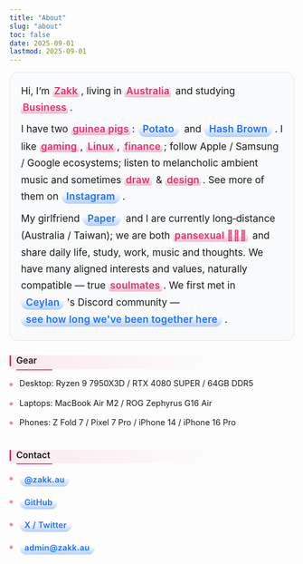 ```yaml
---
title: "About"
slug: "about"
toc: false
date: 2025-09-01
lastmod: 2025-09-01
---
```

<style>
/* ==== Copied full styling parity with zh-hant version (accent uses --hb-active) ==== */
:root {
  --about-accent: var(--hb-active,#e1306c);
  --about-bg-light:#fafafa;
  --about-bg-dark:#242528;
  --about-border-light:#e2e3e6;
  --about-border-dark:#3a3d42;
  --about-text-light:#222;
  --about-text-dark:#e9e9eb;
}
/* 基礎強調還原 */
.about-page strong{background:none!important;color:inherit!important;padding:0!important;margin:0!important;border-radius:0!important;font-weight:600;}
/* Hero 初始強調（之後再被覆蓋為漸層底線） */
.about-page .about-hero strong{
  background:rgba(225,48,108,.16)!important;color:var(--about-accent)!important;
  padding:.18rem .55rem .22rem!important;margin:.12rem .25rem .12rem 0!important;border-radius:999px!important;line-height:1.15;display:inline-block;letter-spacing:.3px;
}
body.dark .about-page .about-hero strong{background:rgba(225,48,108,.32)!important;color:#ff8fb7!important;}
.about-page .about-hero{
  background:#f9fafb!important;border:1px solid #e5e6e9!important;border-radius:14px!important;
  padding:1.05rem 1.2rem 1.15rem!important;font-size:1.08rem!important;line-height:1.7!important;margin:0 0 1.6rem!important;position:relative;
}
body.dark .about-page .about-hero{background:#1f2021!important;border:1px solid #34363a!important;}
.about-page .about-hero strong{
  background:linear-gradient(to top,rgba(225,48,108,.32),rgba(225,48,108,0) 65%)!important;
  color:var(--about-accent)!important;padding:0 .2rem!important;margin:0 .15rem 0 0!important;border-radius:4px!important;line-height:1.25;letter-spacing:.25px;
}
body.dark .about-page .about-hero strong{
  background:linear-gradient(to top,rgba(225,48,108,.45),rgba(225,48,108,0) 65%)!important;color:#ff8fb7!important;
}
.about-page .about-hero p{margin:.55rem 0!important;}
.about-page .about-hero p:first-child{margin-top:0!important;}
.about-page .about-hero p:last-child{margin-bottom:.2rem!important;}
/* Section headings */
.about-page h3{
  padding:0 0 .3rem .75rem!important;margin:1.9rem 0 .55rem!important;font-size:.98rem!important;font-weight:600;line-height:1.25;position:relative;
  background:linear-gradient(to right,rgba(225,48,108,.10),rgba(225,48,108,0) 72%)!important;border-radius:6px!important;
}
.about-page h3::before{
  content:"";position:absolute;left:0;top:0;bottom:.3rem;width:3px;background:var(--about-accent);border-radius:2px;
}
.about-page h3::after{
  content:"";position:absolute;left:.75rem;bottom:-2px;height:2px;width:64px;background:var(--about-accent);border-radius:2px;opacity:.82;
}
body.dark .about-page h3{background:linear-gradient(to right,rgba(225,48,108,.22),rgba(225,48,108,0) 72%)!important;}
.about-page .about-hero + h3{margin-top:1.35rem!important;}
/* Lists */
.about-page h3 + ul{list-style:none;margin:.35rem 0 .3rem!important;padding:0!important;}
.about-page h3 + ul li{position:relative;padding:.42rem 0 .42rem 1.1rem!important;font-size:.9rem;line-height:1.45;margin:0;}
.about-page h3 + ul li::before{
  content:"";position:absolute;left:0;top:.95rem;width:6px;height:6px;background:var(--about-accent);border-radius:50%;opacity:.55;
}
body.dark .about-page h3 + ul li::before{opacity:.75;}
/* Contact list (vertical) */
.about-page .about-contacts{list-style:none;margin:.35rem 0 .3rem!important;padding:0!important;}
.about-page .about-contacts li{position:relative;padding:.42rem 0 .42rem 1.1rem!important;margin:0;}
.about-page .about-contacts li::before{
  content:"";position:absolute;left:0;top:.95rem;width:6px;height:6px;background:var(--about-accent);border-radius:50%;opacity:.55;
}
body.dark .about-page .about-contacts li::before{opacity:.75;}
.about-page .about-contacts a{color:var(--about-accent);font-weight:600;text-decoration:none;transition:.18s;}
.about-page .about-contacts a:hover{text-decoration:underline;}
/* Blue highlight unified clickable */
.about-page .blue-highlight,
.about-page a.blue-highlight{
  background:linear-gradient(to top,rgba(29,111,255,.32),rgba(29,111,255,0) 65%)!important;
  color:#1d6fff!important;padding:.18rem .55rem .22rem!important;margin:.12rem .25rem .12rem 0!important;
  border-radius:999px!important;line-height:1.15;font-weight:600;text-decoration:none;display:inline-block;letter-spacing:.3px;transition:.25s;
}
body.dark .about-page .blue-highlight{background:linear-gradient(to top,rgba(29,111,255,.48),rgba(29,111,255,0) 65%)!important;color:#8bc4ff!important;}
.about-page a.blue-highlight:hover{background:#1d6fff!important;color:#fff!important;box-shadow:0 0 0 3px rgba(29,111,255,.25);text-decoration:none;transform:translateY(-1px);}
body.dark .about-page a.blue-highlight:hover{box-shadow:0 0 0 3px rgba(29,111,255,.35);}
.about-page .about-hero a{color:var(--about-accent);text-decoration:none;}
.about-page .about-hero a:hover{text-decoration:underline;}
/* Modal */
.about-modal-backdrop{
  position:fixed;inset:0;background:rgba(0,0,0,.75);backdrop-filter:blur(8px);
  display:flex;align-items:center;justify-content:center;padding:1.5rem;z-index:9999;
  opacity:0;visibility:hidden;transition:.25s;
}
.about-modal-backdrop.active{opacity:1;visibility:visible;}
.about-modal{
  background:#fff;color:#222;width:100%;max-width:560px;border-radius:18px;
  padding:1.6rem 1.55rem 1.9rem;max-height:85vh;overflow-y:auto;position:relative;
  font-size:.9rem;line-height:1.65;transform:translateY(12px);transition:.28s;
  box-shadow:0 25px 55px -15px rgba(0,0,0,.55);
}
.about-modal-backdrop.active .about-modal{transform:translateY(0);}
body.dark .about-modal{background:#26272c;color:#ddd;box-shadow:0 30px 65px -18px rgba(0,0,0,.75);}
.about-modal h4{margin:0 0 .55rem;font-size:1.15rem;font-weight:700;color:var(--about-accent);letter-spacing:.5px;}
body.dark .about-modal h4{color:#ff8fb7;}
.about-modal .am-sub{font-size:.7rem;opacity:.65;letter-spacing:.6px;margin:-.25rem 0 1.1rem;font-weight:600;}
.about-modal-close{
  position:absolute;top:.8rem;right:.8rem;width:34px;height:34px;border:none;border-radius:50%;
  background:rgba(0,0,0,.06);cursor:pointer;font-size:1.05rem;display:flex;align-items:center;justify-content:center;
  transition:.22s;
}
.about-modal-close:hover{background:rgba(0,0,0,.15);transform:rotate(8deg);}
body.dark .about-modal-close{background:rgba(255,255,255,.12);color:#ddd;}
body.dark .about-modal-close:hover{background:rgba(255,255,255,.22);}
.about-modal a{
  background:linear-gradient(to top,rgba(29,111,255,.32),rgba(29,111,255,0) 65%)!important;
  color:#1d6fff!important;padding:.18rem .55rem .22rem!important;margin:.12rem .25rem .12rem 0!important;
  border-radius:999px!important;font-weight:600;text-decoration:none;display:inline-block;transition:.25s;border:none!important;
}
body.dark .about-modal a{background:linear-gradient(to top,rgba(29,111,255,.48),rgba(29,111,255,0) 65%)!important;color:#8bc4ff!important;}
.about-modal a:hover{background:#1d6fff!important;color:#fff!important;box-shadow:0 0 0 3px rgba(29,111,255,.25);text-decoration:none;transform:translateY(-1px);}
body.dark .about-modal a:hover{box-shadow:0 0 0 3px rgba(29,111,255,.35);}
.about-modal .am-section{margin:0 0 1.05rem;}
/* Responsive tweaks */
@media (max-width:640px){
  .about-page h3 + ul li,.about-page .about-contacts li{padding:.38rem 0 .38rem 1rem!important;}
  .about-page h3 + ul li::before,.about-page .about-contacts li::before{top:.85rem;}
  .about-modal{padding:1.4rem 1.25rem 1.6rem;}
}
/* Reduced motion */
@media (prefers-reduced-motion:reduce){
  .about-modal,.about-modal-backdrop,.about-page a.blue-highlight{transition:none!important;transform:none!important;}
}

/* === Fix: restore blue-highlight pill effect for Instagram link in hero (English) === */
.about-page .about-hero a.blue-highlight{
  background:linear-gradient(to top,rgba(29,111,255,.32),rgba(29,111,255,0) 65%)!important;
  display:inline-block!important;
  color:#1d6fff!important;
  border:none!important;
  padding:.18rem .55rem .22rem!important;
  margin:.12rem .25rem .12rem 0!important;
  border-radius:999px!important;
  line-height:1.15!important;
  font-weight:600!important;
  text-decoration:none!important;
  transition:.25s;
}
body.dark .about-page .about-hero a.blue-highlight{
  background:linear-gradient(to top,rgba(29,111,255,.48),rgba(29,111,255,0) 65%)!important;
  color:#8bc4ff!important;
}
.about-page .about-hero a.blue-highlight:hover{
  background:#1d6fff!important;
  color:#fff!important;
  box-shadow:0 0 0 3px rgba(29,111,255,.25);
  transform:translateY(-1px);
  text-decoration:none!important;
}
body.dark .about-page .about-hero a.blue-highlight:hover{
  box-shadow:0 0 0 3px rgba(29,111,255,.35);
}
.about-page .about-hero a.blue-highlight strong{
  background:none!important;
  color:inherit!important;
  padding:0!important;
  margin:0!important;
  font:inherit!important;
  letter-spacing:inherit!important;
}

/* (保留其他 blue-highlight 規則不變) */
</style>

<div class="about-page">
  <div class="about-hero">
    <p>Hi, I’m <strong>Zakk</strong>, living in <strong>Australia</strong> and studying <strong>Business</strong>.</p>
    <p>I have two <strong>guinea pigs</strong>:
      <a href="#" class="blue-highlight" data-am-open="potato">Potato</a> and
      <a href="#" class="blue-highlight" data-am-open="hash">Hash&nbsp;Brown</a>.
      I like <strong>gaming</strong>, <strong>Linux</strong>, <strong>finance</strong>; follow Apple / Samsung / Google ecosystems; listen to melancholic ambient music and sometimes <strong>draw</strong> & <strong>design</strong>. See more of them on
      <a class="blue-highlight" href="https://www.instagram.com/zakk.au/" target="_blank" rel="noopener"><strong>Instagram</strong></a>.
    </p>
    <p>My girlfriend <a href="#" class="blue-highlight" data-am-open="couple">Paper</a> and I are currently long‑distance (Australia / Taiwan); we are both <strong>pansexual 🩷💛🩵</strong> and share daily life, study, work, music and thoughts. We have many aligned interests and values, naturally compatible — true <strong>soulmates</strong>. We first met in
      <a href="https://www.youtube.com/@xilanceylan" target="_blank" rel="noopener" class="blue-highlight">Ceylan</a>'s Discord community — <a href="/timeline/#couple" class="blue-highlight">see how long we've been together here</a>.
    </p>
  </div>

  <h3>Gear</h3>
  <ul>
    <li>Desktop: Ryzen 9 7950X3D / RTX 4080 SUPER / 64GB DDR5</li>
    <li>Laptops: MacBook Air M2 / ROG Zephyrus G16 Air</li>
    <li>Phones: Z Fold 7 / Pixel 7 Pro / iPhone 14 / iPhone 16 Pro</li>
  </ul>

  <h3>Contact</h3>
  <ul class="about-contacts">
    <li><a href="https://www.instagram.com/zakk.au/" target="_blank" rel="noopener" class="blue-highlight">@zakk.au</a></li>
    <li><a href="https://github.com/Zakkaus" target="_blank" rel="noopener" class="blue-highlight">GitHub</a></li>
    <li><a href="https://x.com/zakkauu" target="_blank" rel="noopener" class="blue-highlight">X / Twitter</a></li>
    <li><a href="mailto:admin@zakk.au" class="blue-highlight">admin@zakk.au</a></li>
  </ul>
</div>

<!-- Shared Modal -->
<div class="about-modal-backdrop" id="aboutModalBackdrop">
  <div class="about-modal" role="dialog" aria-modal="true" aria-labelledby="aboutModalTitle">
    <button class="about-modal-close" type="button" aria-label="Close" id="aboutModalClose">✕</button>
    <div id="aboutModalContent"></div>
  </div>
</div>

<script>
(()=> {
  const data = {
    couple:{
      title:"Our Relationship",
      sub:"Since 2025/08/07 11:38",
      html:`
        <div class="am-section"><p>I (Zakk) and Paper live apart (Australia / Taiwan) in a long‑distance relationship; we are both <strong>pansexual 🩷💛🩵</strong>.</p></div>
        <div class="am-section"><p>We share daily life, study, work, music and ideas; aligned values & rhythm — genuine <strong>soulmates</strong>.</p></div>
        <div class="am-section"><p>We first met inside <a href="https://www.youtube.com/@xilanceylan" target="_blank" rel="noopener" class="blue-highlight">Ceylan</a>'s Discord; we meet every few months; Paper plans to study in Australia after high school.</p></div>
        <div class="am-section"><p><a href="/timeline/#couple" class="blue-highlight">See how long we've been together</a> | Paper IG: <a href="https://www.instagram.com/abyss_74.5/" target="_blank" rel="noopener" class="blue-highlight">@abyss_74.5</a></p></div>
      `
    },
    hash:{
      title:"Hash Brown",
      sub:"Birthday: 2025/06/24",
      html:`
        <div class="am-section"><p>Purebred Teddy guinea pig, light brown, energetic and loves running laps.</p></div>
        <div class="am-section"><p>Favorites: red/green bell peppers, corn silk, carrots; very vocal in evenings.</p></div>
        <div class="am-section"><p><a href="/timeline/#hash" class="blue-highlight">See her day counter</a> | More: <a href="https://www.instagram.com/zakk.au/" target="_blank" rel="noopener" class="blue-highlight">@zakk.au</a></p></div>
      `
    },
    potato:{
      title:"Potato",
      sub:"Birthday: 2025/07/27",
      html:`
        <div class="am-section"><p>Dark chocolate Teddy; bold and food‑driven; sometimes eats and poops simultaneously.</p></div>
        <div class="am-section"><p>Loves bell peppers, corn silk, carrots; naps in hay then resumes eating.</p></div>
        <div class="am-section"><p><a href="/timeline/#potato" class="blue-highlight">See her day counter</a> | More: <a href="https://www.instagram.com/zakk.au/" target="_blank" rel="noopener" class="blue-highlight">@zakk.au</a></p></div>
      `
    }
  };

  const backdrop=document.getElementById('aboutModalBackdrop');
  const wrap=document.getElementById('aboutModalContent');
  const closeBtn=document.getElementById('aboutModalClose');

  function openModal(key){
    const d=data[key]; if(!d) return;
    wrap.innerHTML=`<h4 id="aboutModalTitle">${d.title}</h4><div class="am-sub">${d.sub}</div>${d.html}`;
    backdrop.classList.add('active'); document.body.style.overflow='hidden';
  }
  function closeModal(){backdrop.classList.remove('active');document.body.style.overflow='';}

  document.querySelectorAll('[data-am-open]').forEach(el=>{
    el.addEventListener('click',e=>{e.preventDefault();openModal(el.getAttribute('data-am-open'));});
  });
  backdrop.addEventListener('click',e=>{if(e.target===backdrop) closeModal();});
  closeBtn.addEventListener('click',closeModal);
  document.addEventListener('keydown',e=>{if(e.key==='Escape'&&backdrop.classList.contains('active')) closeModal();});
})();
</script>